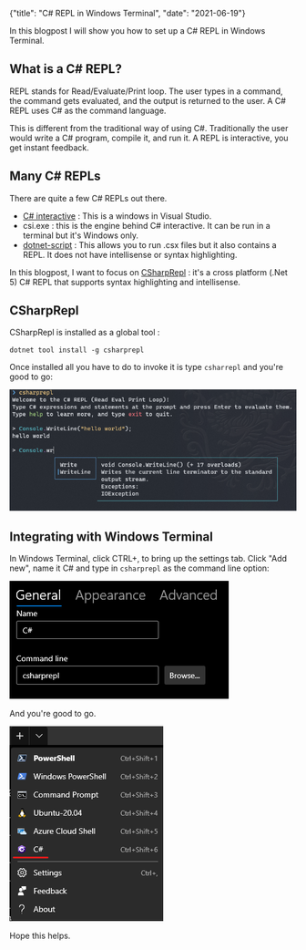 {"title": "C# REPL in Windows Terminal", "date": "2021-06-19"}

In this blogpost I will show you how to set up a C# REPL in Windows Terminal.

## What is a C# REPL?

REPL stands for Read/Evaluate/Print loop. The user types in a command, the command gets evaluated, and the output is returned to the user. A C# REPL uses C# as the command language.

This is different from the traditional way of using C#. Traditionally the user would write a C# program, compile it, and run it. A REPL is interactive, you get instant feedback.

## Many C# REPLs

There are quite a few C# REPLs out there. 

* [C# interactive](https://www.youtube.com/watch?v=2xilWlL7X5A) : This is a windows in Visual Studio.
* csi.exe : this is the engine behind C# interactive. It can be run in a terminal but it's Windows only.
* [dotnet-script](https://github.com/filipw/dotnet-script) : This allows you to run .csx files but it also contains a REPL. It does not have intellisense or syntax highlighting.

In this blogpost, I want to focus on [CSharpRepl](https://github.com/waf/CSharpRepl) : it's a cross platform (.Net 5) C# REPL that supports syntax highlighting and intellisense.

## CSharpRepl

CSharpRepl is installed as a global tool :

```
dotnet tool install -g csharprepl
```

Once installed all you have to do to invoke it is type `csharrepl` and you're good to go:

![](csharprepl.png)

## Integrating with Windows Terminal

In Windows Terminal, click CTRL+, to bring up the settings tab. Click "Add new", name it C# and type in `csharprepl` as the command line option:

![](csharprepl2.png)

And you're good to go.

![](csharprepl3.png)


Hope this helps.